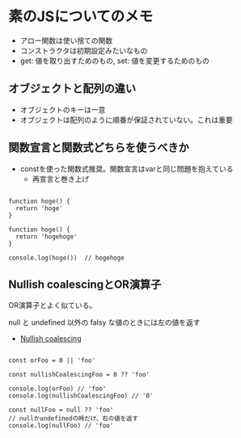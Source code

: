 # 素のJSについてのメモ

- アロー関数は使い捨ての関数
- コンストラクタは初期設定みたいなもの
- get: 値を取り出すためのもの, set: 値を変更するためのもの

## オブジェクトと配列の違い

- オブジェクトのキーは一意
- オブジェクトは配列のように順番が保証されていない。これは重要

## 関数宣言と関数式どちらを使うべきか

- constを使った関数式推奨。関数宣言はvarと同じ問題を抱えている
  - 再宣言と巻き上げ

```JS

function hoge() {
  return 'hoge'
}

function hoge() {
  return 'hogehoge'
}

console.log(hoge())  // hogehoge

```

## Nullish coalescingとOR演算子

OR演算子とよく似ている。

null と undefined 以外の falsy な値のときには左の値を返す

- [Nullish coalescing](https://developer.mozilla.org/ja/docs/Web/JavaScript/Reference/Operators/Nullish_coalescing_operator)

```JS

const orFoo = 0 || 'foo'

const nullishCoalescingFoo = 0 ?? 'foo'

console.log(orFoo) // 'foo'
console.log(nullishCoalescingFoo) // '0'

const nullFoo = null ?? 'foo'
// nullかundefinedの時だけ、右の値を返す
console.log(nullFoo) // 'foo'

```
